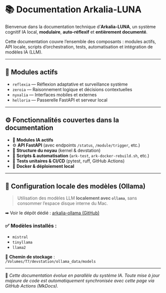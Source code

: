 # 📚 Documentation Arkalia-LUNA

Bienvenue dans la documentation technique d’**Arkalia-LUNA**, un système cognitif IA local, **modulaire**, **auto-réflexif** et **entièrement documenté**.

Cette documentation couvre l’ensemble des composants : modules actifs, API locale, scripts d’orchestration, tests, automatisation et intégration de modèles IA (LLM).

---

## 🧠 Modules actifs

- `reflexia` — Réflexion adaptative et surveillance système  
- `zeroia` — Raisonnement logique et décisions contextuelles  
- `nyxalia` — Interfaces mobiles et externes  
- `helloria` — Passerelle FastAPI et serveur local  

---

## ⚙️ Fonctionnalités couvertes dans la documentation

- 🧠 **Modules IA actifs**
- ⚙️ **API FastAPI** (avec endpoints `/status`, `/module/trigger`, etc.)
- 🧬 **Structure du noyau** (kernel & devstation)
- 🔁 **Scripts & automatisation** (`ark-test`, `ark-docker-rebuild.sh`, etc.)
- 🧪 **Tests unitaires & CI/CD** (pytest, ruff, GitHub Actions)
- 🐳 **Docker & déploiement local**

---

## 🔁 Configuration locale des modèles (Ollama)

> Utilisation des modèles LLM **localement avec `ollama`**, sans consommer l’espace disque interne du Mac.

➡ Voir le dépôt dédié : [arkalia-ollama (GitHub)](https://github.com/athalia-siwek/arkalia-ollama)

### ✅ Modèles installés :
- `mistral`
- `tinyllama`
- `llama2`

📁 **Chemin de stockage** :  
`/Volumes/T7/devstation/ollama_data/models`

---

🧭 *Cette documentation évolue en parallèle du système IA. Toute mise à jour majeure de code est automatiquement synchronisée avec cette page via GitHub Actions (MkDocs).*  